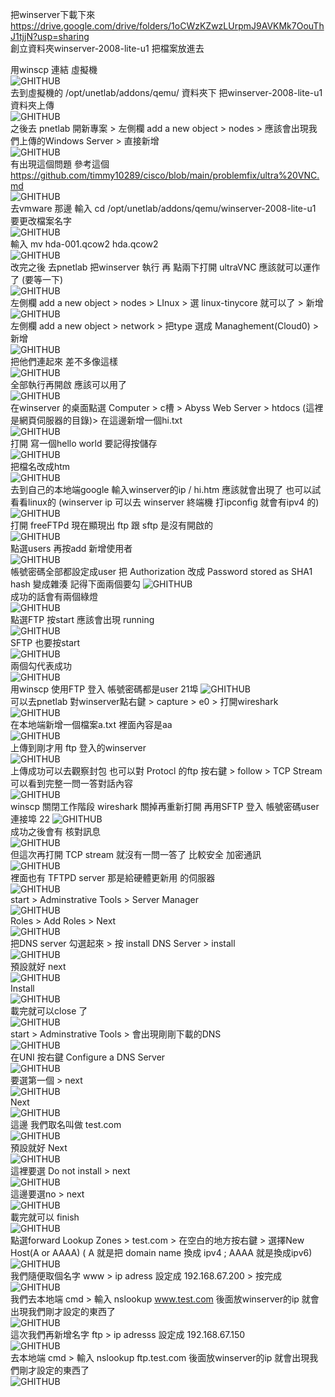 把winserver下載下來 https://drive.google.com/drive/folders/1oCWzKZwzLUrpmJ9AVKMk7OouThJ1tjjN?usp=sharing  
創立資料夾winserver-2008-lite-u1 把檔案放進去  


用winscp 連結 虛擬機  
![GHITHUB](https://github.com/timmy10289/cisco/blob/main/pictures/0913/0913-1.png)  
去到虛擬機的 /opt/unetlab/addons/qemu/ 資料夾下 把winserver-2008-lite-u1  資料夾上傳  
![GHITHUB](https://github.com/timmy10289/cisco/blob/main/pictures/0913/0913-2.png)  
之後去 pnetlab 開新專案 > 左側欄 add a new object > nodes > 應該會出現我們上傳的Windows Server > 直接新增  
![GHITHUB](https://github.com/timmy10289/cisco/blob/main/pictures/0913/0913-3.png)  
有出現這個問題 參考這個 https://github.com/timmy10289/cisco/blob/main/problemfix/ultra%20VNC.md  
![GHITHUB](https://github.com/timmy10289/cisco/blob/main/pictures/0913/0913-4.png)  
去vmware 那邊 輸入 cd /opt/unetlab/addons/qemu/winserver-2008-lite-u1  要更改檔案名字  
![GHITHUB](https://github.com/timmy10289/cisco/blob/main/pictures/0913/0913-5.png)  
輸入 mv hda-001.qcow2 hda.qcow2  
![GHITHUB](https://github.com/timmy10289/cisco/blob/main/pictures/0913/0913-6.png)  
改完之後 去pnetlab 把winserver 執行 再 點兩下打開 ultraVNC 應該就可以運作了 (要等一下)  
![GHITHUB](https://github.com/timmy10289/cisco/blob/main/pictures/0913/0913-7.png)  
左側欄 add a new object > nodes > LInux > 選 linux-tinycore 就可以了 > 新增  
![GHITHUB](https://github.com/timmy10289/cisco/blob/main/pictures/0913/0913-8.png)  
左側欄 add a new object > network > 把type 選成 Managhement(Cloud0) > 新增  
![GHITHUB](https://github.com/timmy10289/cisco/blob/main/pictures/0913/0913-9.png)  
把他們連起來  差不多像這樣  
![GHITHUB](https://github.com/timmy10289/cisco/blob/main/pictures/0913/0913-10.png)  
全部執行再開啟 應該可以用了  
![GHITHUB](https://github.com/timmy10289/cisco/blob/main/pictures/0913/0913-11.png)  
在winserver 的桌面點選 Computer > c槽 > Abyss Web Server > htdocs (這裡是網頁伺服器的目錄)> 在這邊新增一個hi.txt  
![GHITHUB](https://github.com/timmy10289/cisco/blob/main/pictures/0913/0913-12.png)  
打開 寫一個hello world  要記得按儲存  
![GHITHUB](https://github.com/timmy10289/cisco/blob/main/pictures/0913/0913-13.png)  
把檔名改成htm  
![GHITHUB](https://github.com/timmy10289/cisco/blob/main/pictures/0913/0913-14.png)  
去到自己的本地端google 輸入winserver的ip / hi.htm 應該就會出現了 也可以試看看linux的  (winserver ip 可以去 winserver 終端機 打ipconfig 就會有ipv4 的)  
![GHITHUB](https://github.com/timmy10289/cisco/blob/main/pictures/0913/0913-15.png)  
打開 freeFTPd 現在顯現出 ftp 跟 sftp 是沒有開啟的  
![GHITHUB](https://github.com/timmy10289/cisco/blob/main/pictures/0913/0913-16.png)  
點選users 再按add  新增使用者  
![GHITHUB](https://github.com/timmy10289/cisco/blob/main/pictures/0913/0913-17.png)  
帳號密碼全部都設定成user  把 Authorization 改成 Password stored as SHA1 hash  變成雜湊  記得下面兩個要勾
![GHITHUB](https://github.com/timmy10289/cisco/blob/main/pictures/0913/0913-18.png)  
成功的話會有兩個綠燈  
![GHITHUB](https://github.com/timmy10289/cisco/blob/main/pictures/0913/0913-19.png)  
點選FTP 按start 應該會出現 running  
![GHITHUB](https://github.com/timmy10289/cisco/blob/main/pictures/0913/0913-20.png)  
SFTP 也要按start  
![GHITHUB](https://github.com/timmy10289/cisco/blob/main/pictures/0913/0913-21.png)  
兩個勾代表成功  
![GHITHUB](https://github.com/timmy10289/cisco/blob/main/pictures/0913/0913-22.png)  
用winscp  使用FTP 登入 帳號密碼都是user 21埠
![GHITHUB](https://github.com/timmy10289/cisco/blob/main/pictures/0913/0913-23.png)  
可以去pnetlab 對winserver點右鍵 > capture > e0 > 打開wireshark  
![GHITHUB](https://github.com/timmy10289/cisco/blob/main/pictures/0913/0913-24.png)  
在本地端新增一個檔案a.txt  裡面內容是aa  
![GHITHUB](https://github.com/timmy10289/cisco/blob/main/pictures/0913/0913-25.png)  
上傳到剛才用 ftp 登入的winserver  
![GHITHUB](https://github.com/timmy10289/cisco/blob/main/pictures/0913/0913-26.png)  
上傳成功可以去觀察封包  也可以對 Protocl 的ftp  按右鍵 > follow > TCP Stream 可以看到完整一問一答對話內容  
![GHITHUB](https://github.com/timmy10289/cisco/blob/main/pictures/0913/0913-27.png)  
winscp 關閉工作階段 wireshark 關掉再重新打開 再用SFTP 登入 帳號密碼user  連接埠 22 
![GHITHUB](https://github.com/timmy10289/cisco/blob/main/pictures/0913/0913-28.png)  
成功之後會有 核對訊息  
![GHITHUB](https://github.com/timmy10289/cisco/blob/main/pictures/0913/0913-29.png)  
但這次再打開 TCP stream 就沒有一問一答了 比較安全 加密通訊  
![GHITHUB](https://github.com/timmy10289/cisco/blob/main/pictures/0913/0913-30.png)  
裡面也有 TFTPD server 那是給硬體更新用 的伺服器  
![GHITHUB](https://github.com/timmy10289/cisco/blob/main/pictures/0913/0913-31.png)  
start > Adminstrative Tools > Server Manager  
![GHITHUB](https://github.com/timmy10289/cisco/blob/main/pictures/0913/0913-32.png)  
Roles > Add Roles > Next  
![GHITHUB](https://github.com/timmy10289/cisco/blob/main/pictures/0913/0913-33.png)  
把DNS server 勾選起來 > 按 install DNS Server  > install  
![GHITHUB](https://github.com/timmy10289/cisco/blob/main/pictures/0913/0913-34.png)  
預設就好 next  
![GHITHUB](https://github.com/timmy10289/cisco/blob/main/pictures/0913/0913-35.png)  
Install  
![GHITHUB](https://github.com/timmy10289/cisco/blob/main/pictures/0913/0913-36.png)  
載完就可以close 了  
![GHITHUB](https://github.com/timmy10289/cisco/blob/main/pictures/0913/0913-37.png)  
start > Adminstrative Tools > 會出現剛剛下載的DNS  
![GHITHUB](https://github.com/timmy10289/cisco/blob/main/pictures/0913/0913-38.png)  
在UNI 按右鍵  Configure a DNS Server  
![GHITHUB](https://github.com/timmy10289/cisco/blob/main/pictures/0913/0913-39.png)  
要選第一個 > next  
![GHITHUB](https://github.com/timmy10289/cisco/blob/main/pictures/0913/0913-40.png)  
Next  
![GHITHUB](https://github.com/timmy10289/cisco/blob/main/pictures/0913/0913-41.png)  
這邊 我們取名叫做 test.com  
![GHITHUB](https://github.com/timmy10289/cisco/blob/main/pictures/0913/0913-42.png)  
預設就好 Next  
![GHITHUB](https://github.com/timmy10289/cisco/blob/main/pictures/0913/0913-43.png)  
這裡要選 Do not install  >  next  
![GHITHUB](https://github.com/timmy10289/cisco/blob/main/pictures/0913/0913-44.png)  
這邊要選no > next  
![GHITHUB](https://github.com/timmy10289/cisco/blob/main/pictures/0913/0913-45.png)  
載完就可以 finish  
![GHITHUB](https://github.com/timmy10289/cisco/blob/main/pictures/0913/0913-46.png)  
點選forward Lookup Zones > test.com > 在空白的地方按右鍵 > 選擇New Host(A or AAAA) ( A 就是把 domain name 換成 ipv4 ; AAAA 就是換成ipv6)  
![GHITHUB](https://github.com/timmy10289/cisco/blob/main/pictures/0913/0913-47.png)  
我們隨便取個名字 www  >  ip adress 設定成 192.168.67.200  >  按完成  
![GHITHUB](https://github.com/timmy10289/cisco/blob/main/pictures/0913/0913-48.png)  
我們去本地端 cmd > 輸入 nslookup www.test.com 後面放winserver的ip  就會出現我們剛才設定的東西了  
![GHITHUB](https://github.com/timmy10289/cisco/blob/main/pictures/0913/0913-49.png)  
這次我們再新增名字 ftp > ip adresss 設定成 192.168.67.150  
![GHITHUB](https://github.com/timmy10289/cisco/blob/main/pictures/0913/0913-50.png)  
去本地端 cmd > 輸入 nslookup ftp.test.com 後面放winserver的ip  就會出現我們剛才設定的東西了  
![GHITHUB](https://github.com/timmy10289/cisco/blob/main/pictures/0913/0913-51.png)  
 
